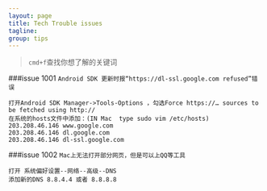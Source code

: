 ```yaml
---
layout: page
title: Tech Trouble issues
tagline: 
group: tips
---
```

> `cmd+f`查找你想了解的关键词

###issue 1001 
`Android SDK 更新时报“https://dl-ssl.google.com refused”错误`

    打开Android SDK Manager->Tools-Options ，勾选Force https://… sources to be fetched using http://
    在系统的hosts文件中添加：(IN Mac  type sudo vim /etc/hosts)
    203.208.46.146 www.google.com
    203.208.46.146 dl.google.com 
    203.208.46.146 dl-ssl.google.com


###issue 1002
`Mac上无法打开部分网页，但是可以上QQ等工具`

    打开 系统偏好设置--网络--高级--DNS
    添加新的DNS 8.8.4.4 或者 8.8.8.8
